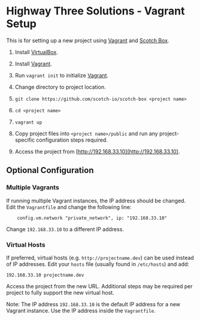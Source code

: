 # Highway Three Solutions - Vagrant Setup

This is for setting up a new project using [Vagrant][2] and [Scotch Box][3].

1. Install [VirtualBox][1].

2. Install [Vagrant][2].

3. Run ```vagrant init``` to initialize [Vagrant][2].

4. Change directory to project location.

5. ```git clone https://github.com/scotch-io/scotch-box <project name>```

6. ```cd <project name>```

7. ```vagrant up```

8. Copy project files into ```<project name>/public``` and run any project-specific configuration steps required.

9. Access the project from [http://192.168.33.10](http://192.168.33.10).

## Optional Configuration

### Multiple Vagrants

If running multiple Vagrant instances, the IP address should be changed.  Edit the `Vagrantfile` and change the following line:

```
    config.vm.network "private_network", ip: "192.168.33.10"
```

Change ```192.168.33.10``` to a different IP address.

### Virtual Hosts

If preferred, virtual hosts (e.g. ```http://projectname.dev```) can be used instead of IP addresses.  Edit your `hosts` file (usually found in `/etc/hosts`) and add:

```
192.168.33.10 projectname.dev
```

Access the project from the new URL.  Additional steps may be required per project to fully support the new virtual host.

Note: The IP address `192.168.33.10` is the default IP address for a new Vagrant instance.  Use the IP address inside the `Vagrantfile`.


[1]: https://www.virtualbox.org/wiki/Downloads
[2]: https://www.vagrantup.com/downloads.html
[3]: https://github.com/scotch-io/scotch-box